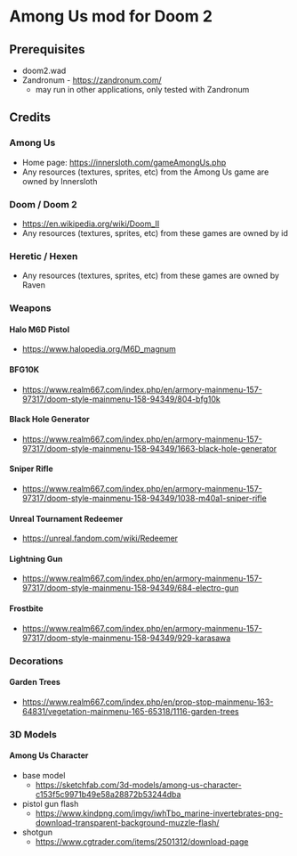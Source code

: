# Among Us mod for Doom 2
## Prerequisites
- doom2.wad
- Zandronum - https://zandronum.com/
  - may run in other applications, only tested with Zandronum

## Credits
### Among Us
- Home page: https://innersloth.com/gameAmongUs.php
- Any resources (textures, sprites, etc) from the Among Us game are owned by Innersloth
### Doom / Doom 2
- https://en.wikipedia.org/wiki/Doom_II
- Any resources (textures, sprites, etc) from these games are owned by id
### Heretic / Hexen
- Any resources (textures, sprites, etc) from these games are owned by Raven

### Weapons
#### Halo M6D Pistol
- https://www.halopedia.org/M6D_magnum
#### BFG10K
- https://www.realm667.com/index.php/en/armory-mainmenu-157-97317/doom-style-mainmenu-158-94349/804-bfg10k
#### Black Hole Generator
- https://www.realm667.com/index.php/en/armory-mainmenu-157-97317/doom-style-mainmenu-158-94349/1663-black-hole-generator 
#### Sniper Rifle
- https://www.realm667.com/index.php/en/armory-mainmenu-157-97317/doom-style-mainmenu-158-94349/1038-m40a1-sniper-rifle
#### Unreal Tournament Redeemer
- https://unreal.fandom.com/wiki/Redeemer
#### Lightning Gun
- https://www.realm667.com/index.php/en/armory-mainmenu-157-97317/doom-style-mainmenu-158-94349/684-electro-gun
#### Frostbite
- https://www.realm667.com/index.php/en/armory-mainmenu-157-97317/doom-style-mainmenu-158-94349/929-karasawa

### Decorations
#### Garden Trees
- https://www.realm667.com/index.php/en/prop-stop-mainmenu-163-64831/vegetation-mainmenu-165-65318/1116-garden-trees

### 3D Models
#### Among Us Character
- base model
  - https://sketchfab.com/3d-models/among-us-character-c153f5c9971b49e58a28872b53244dba
- pistol gun flash
  - https://www.kindpng.com/imgv/iwhTbo_marine-invertebrates-png-download-transparent-background-muzzle-flash/
- shotgun
  - https://www.cgtrader.com/items/2501312/download-page
